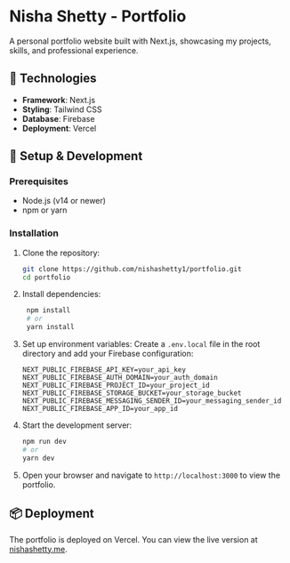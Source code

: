 # Nisha Shetty - Portfolio

A personal portfolio website built with Next.js, showcasing my projects, skills, and professional experience.

## 🚀 Technologies

- **Framework**: Next.js
- **Styling**: Tailwind CSS
- **Database**: Firebase
- **Deployment**: Vercel

## 🔧 Setup & Development

### Prerequisites

- Node.js (v14 or newer)
- npm or yarn

### Installation

1. Clone the repository:
   ```bash
   git clone https://github.com/nishashetty1/portfolio.git
   cd portfolio
   ```

2. Install dependencies:
   ```bash
    npm install
    # or
    yarn install
    ```

3. Set up environment variables:
    Create a `.env.local` file in the root directory and add your Firebase configuration:
    ```plaintext
    NEXT_PUBLIC_FIREBASE_API_KEY=your_api_key
    NEXT_PUBLIC_FIREBASE_AUTH_DOMAIN=your_auth_domain
    NEXT_PUBLIC_FIREBASE_PROJECT_ID=your_project_id
    NEXT_PUBLIC_FIREBASE_STORAGE_BUCKET=your_storage_bucket
    NEXT_PUBLIC_FIREBASE_MESSAGING_SENDER_ID=your_messaging_sender_id
    NEXT_PUBLIC_FIREBASE_APP_ID=your_app_id
    ```

4. Start the development server:
    ```bash
    npm run dev
    # or
    yarn dev
    ```

5. Open your browser and navigate to `http://localhost:3000` to view the portfolio.

## 📦 Deployment

The portfolio is deployed on Vercel. You can view the live version at [nishashetty.me](https://nishashetty.me).

